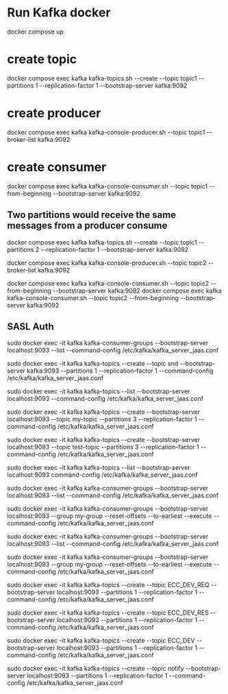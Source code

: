 # Run Kafka docker
docker compose up

# create topic
docker compose exec kafka kafka-topics.sh --create --topic topic1 --partitions 1 --replication-factor 1 --bootstrap-server kafka:9092

# create producer
docker compose exec kafka kafka-console-producer.sh --topic topic1 --broker-list kafka:9092

# create consumer
docker compose exec kafka kafka-console-consumer.sh --topic topic1 --from-beginning --bootstrap-server kafka:9092

## Two partitions would receive the same messages from a producer consume  

docker compose exec kafka kafka-topics.sh --create --topic topic1 --partitions 2 --replication-factor 1 --bootstrap-server kafka:9092

docker compose exec kafka kafka-console-producer.sh --topic topic2 --broker-list kafka:9092

docker compose exec kafka kafka-console-consumer.sh --topic topic2 --from-beginning --bootstrap-server kafka:9092
docker compose exec kafka kafka-console-consumer.sh --topic topic2 --from-beginning --bootstrap-server kafka:9092


## SASL Auth

sudo docker exec -it kafka kafka-consumer-groups --bootstrap-server localhost:9093 --list --command-config /etc/kafka/kafka_server_jaas.conf
 
sudo docker exec -it kafka kafka-topics --create --topic snd  --bootstrap-server kafka:9093 --partitions 1 --replication-factor 1  --command-config /etc/kafka/kafka_server_jaas.conf

 
sudo docker exec -it kafka kafka-topics --list  --bootstrap-server localhost:9093   --command-config /etc/kafka/kafka_server_jaas.conf
 
sudo docker exec -it kafka kafka-topics --create --bootstrap-server localhost:9093 --topic my-topic  --partitions 3  --replication-factor 1  --command-config /etc/kafka/kafka_server_jaas.conf
 
sudo docker exec -it kafka kafka-topics --create --bootstrap-server localhost:9093 --topic test-topic  --partitions 3  --replication-factor 1  --command-config /etc/kafka/kafka_server_jaas.conf
 
sudo docker exec -it kafka kafka-topics --list --bootstrap-server localhost:9093 command-config /etc/kafka/kafka_server_jaas.conf

 
sudo docker exec -it kafka kafka-consumer-groups   --bootstrap-server localhost:9093   --list  --command-config /etc/kafka/kafka_server_jaas.conf
 
sudo docker exec -it kafka kafka-consumer-groups  --bootstrap-server localhost:9093   --group my-group   --reset-offsets --to-earliest   --execute   --command-config /etc/kafka/kafka_server_jaas.conf
 
sudo docker exec -it kafka kafka-consumer-groups --bootstrap-server localhost:9093   --list  --command-config /etc/kafka/kafka_server_jaas.conf
 
sudo docker exec -it kafka kafka-consumer-groups --bootstrap-server localhost:9093  --group my-group  --reset-offsets --to-earliest  --execute --command-config /etc/kafka/kafka_server_jaas.conf
 
sudo docker exec -it kafka kafka-topics --create --topic ECC_DEV_REQ  --bootstrap-server localhost:9093 --partitions 1 --replication-factor 1  --command-config /etc/kafka/kafka_server_jaas.conf
 
sudo docker exec -it kafka kafka-topics --create --topic ECC_DEV_RES  --bootstrap-server localhost:9093 --partitions 1 --replication-factor 1  --command-config /etc/kafka/kafka_server_jaas.conf
 
sudo docker exec -it kafka kafka-topics --create --topic ECC_DEV  --bootstrap-server localhost:9093 --partitions 1 --replication-factor 1  --command-config /etc/kafka/kafka_server_jaas.conf
 
 
sudo docker exec -it kafka kafka-topics --create --topic notify  --bootstrap-server localhost:9093 --partitions 1 --replication-factor 1  --command-config /etc/kafka/kafka_server_jaas.conf
 
